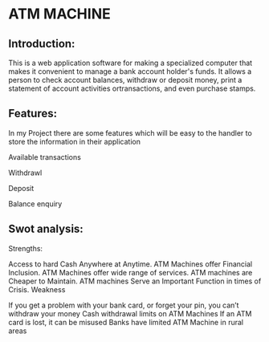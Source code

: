 # ATM MACHINE
## Introduction:
This is a web application software for making a specialized computer that makes it convenient to manage a bank account holder's funds. It allows a person to check account balances, withdraw or deposit money, print a statement of account activities ortransactions, and even purchase stamps.

## Features:
In my Project there are some features which will be easy to the handler to store the information in their application

Available transactions

Withdrawl

Deposit

Balance enquiry

## Swot analysis:
Strengths:

Access to hard Cash Anywhere at Anytime.
ATM Machines offer Financial Inclusion.
ATM Machines offer wide range of services.
ATM machines are Cheaper to Maintain.
ATM machines Serve an Important Function in times of Crisis.
Weakness

If you get a problem with your bank card, or forget your pin, you can’t withdraw your money
Cash withdrawal limits on ATM Machines
If an ATM card is lost, it can be misused
Banks have limited ATM Machine in rural areas

